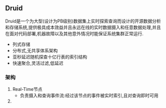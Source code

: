 ## Druid

Druid是一个为大型(设计为PB级别)数据集上实时探索查询而设计的开源数据分析和存储系统,提供极具成本效益并且永远在线的实时数据摄入和任意数据处理,并且在面对代码部署,机器故障以及其他意外情况时能保证系统集群正常运行.

- 列式存储
- 分布式,无共享体系架构
- 亚秒延迟随机探查十亿行表的索引结构
- 快速聚合,灵活过滤,低延迟

### 架构

1. Real-Time节点
   - 负责摄入和查询事件流:经过该节点的事件被实时索引,且对查询即时可用
2. 

